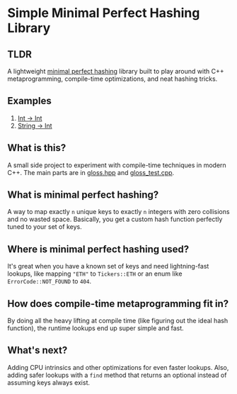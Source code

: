 # Simple Minimal Perfect Hashing Library

## TLDR

A lightweight [minimal perfect hashing](https://en.wikipedia.org/wiki/Perfect_hash_function) library built to play around with C++ metaprogramming, compile-time optimizations, and neat hashing tricks.

## Examples

1. [Int → Int](https://godbolt.org/z/57jaTcqx4)
2. [String → Int](https://godbolt.org/z/9rjMezqev)

## What is this?

A small side project to experiment with compile-time techniques in modern C++. The main parts are in [gloss.hpp](https://github.com/stevenewald/perfect-hashing/blob/main/include/gloss/gloss.hpp) and [gloss_test.cpp](https://github.com/stevenewald/perfect-hashing/blob/main/test/source/gloss_test.cpp).

## What is minimal perfect hashing?

A way to map exactly `n` unique keys to exactly `n` integers with zero collisions and no wasted space. Basically, you get a custom hash function perfectly tuned to your set of keys.

## Where is minimal perfect hashing used?

It's great when you have a known set of keys and need lightning-fast lookups, like mapping `"ETH"` to `Tickers::ETH` or an enum like `ErrorCode::NOT_FOUND` to `404`.

## How does compile-time metaprogramming fit in?

By doing all the heavy lifting at compile time (like figuring out the ideal hash function), the runtime lookups end up super simple and fast.


## What's next?

Adding CPU intrinsics and other optimizations for even faster lookups. Also, adding safer lookups with a `find` method that returns an optional instead of assuming keys always exist.

